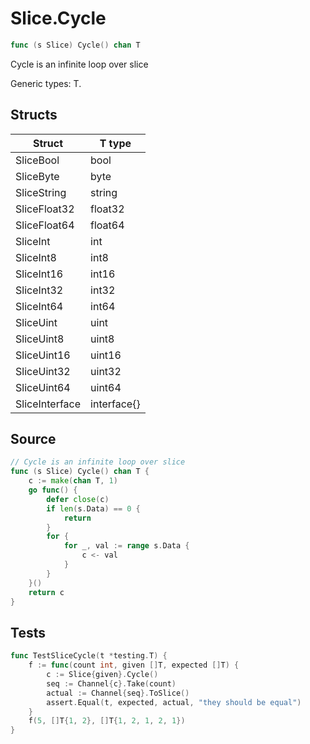 # Slice.Cycle

```go
func (s Slice) Cycle() chan T
```

Cycle is an infinite loop over slice

Generic types: T.

## Structs

| Struct | T type |
| ------ | ------ |
| SliceBool | bool |
| SliceByte | byte |
| SliceString | string |
| SliceFloat32 | float32 |
| SliceFloat64 | float64 |
| SliceInt | int |
| SliceInt8 | int8 |
| SliceInt16 | int16 |
| SliceInt32 | int32 |
| SliceInt64 | int64 |
| SliceUint | uint |
| SliceUint8 | uint8 |
| SliceUint16 | uint16 |
| SliceUint32 | uint32 |
| SliceUint64 | uint64 |
| SliceInterface | interface{} |

## Source

```go
// Cycle is an infinite loop over slice
func (s Slice) Cycle() chan T {
	c := make(chan T, 1)
	go func() {
		defer close(c)
		if len(s.Data) == 0 {
			return
		}
		for {
			for _, val := range s.Data {
				c <- val
			}
		}
	}()
	return c
}
```

## Tests

```go
func TestSliceCycle(t *testing.T) {
	f := func(count int, given []T, expected []T) {
		c := Slice{given}.Cycle()
		seq := Channel{c}.Take(count)
		actual := Channel{seq}.ToSlice()
		assert.Equal(t, expected, actual, "they should be equal")
	}
	f(5, []T{1, 2}, []T{1, 2, 1, 2, 1})
}
```
